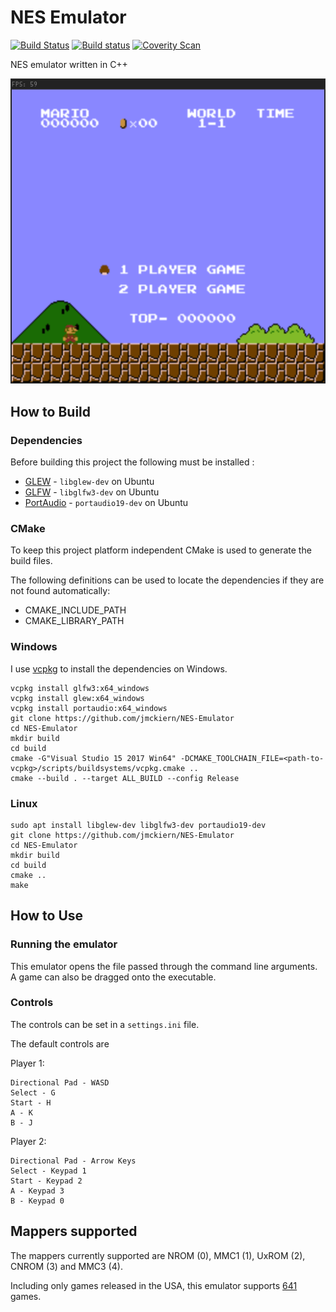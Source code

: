# NES Emulator

[![Build Status](https://travis-ci.com/JMcKiern/NES-Emulator.svg?branch=master)](https://travis-ci.com/JMcKiern/NES-Emulator)
[![Build status](https://ci.appveyor.com/api/projects/status/mgv6b0ply361d6nx?svg=true)](https://ci.appveyor.com/project/JMcKiern/nes-emulator)
[![Coverity Scan](https://scan.coverity.com/projects/19074/badge.svg)](https://scan.coverity.com/projects/jmckiern-nes-emulator)

NES emulator written in C++

<div align="center">
<img src="demo.gif">
</div>

## How to Build

### Dependencies

Before building this project the following must be installed :
- [GLEW](http://glew.sourceforge.net/) - `libglew-dev` on Ubuntu
- [GLFW](https://www.glfw.org/download.html) - `libglfw3-dev` on Ubuntu
- [PortAudio](http://www.portaudio.com/) - `portaudio19-dev` on Ubuntu

### CMake

To keep this project platform independent CMake is used to generate the build files.

The following definitions can be used to locate the dependencies if they are not found automatically:
- CMAKE\_INCLUDE\_PATH
- CMAKE\_LIBRARY\_PATH

### Windows

I use [vcpkg](https://github.com/microsoft/vcpkg) to install the dependencies on Windows.

```
vcpkg install glfw3:x64_windows
vcpkg install glew:x64_windows
vcpkg install portaudio:x64_windows
git clone https://github.com/jmckiern/NES-Emulator
cd NES-Emulator
mkdir build
cd build
cmake -G"Visual Studio 15 2017 Win64" -DCMAKE_TOOLCHAIN_FILE=<path-to-vcpkg>/scripts/buildsystems/vcpkg.cmake ..
cmake --build . --target ALL_BUILD --config Release
```

### Linux

```
sudo apt install libglew-dev libglfw3-dev portaudio19-dev
git clone https://github.com/jmckiern/NES-Emulator
cd NES-Emulator
mkdir build
cd build
cmake ..
make
```

## How to Use

### Running the emulator

This emulator opens the file passed through the command line arguments. A game can also be dragged onto the executable.

### Controls

The controls can be set in a `settings.ini` file.

The default controls are

Player 1:
```
Directional Pad - WASD
Select - G
Start - H
A - K
B - J
```

Player 2:
```
Directional Pad - Arrow Keys
Select - Keypad 1
Start - Keypad 2
A - Keypad 3
B - Keypad 0
```

## Mappers supported

The mappers currently supported are NROM (0), MMC1 (1), UxROM (2), CNROM (3) and MMC3 (4).

Including only games released in the USA, this emulator supports [641](http://bootgod.dyndns.org:7777/search.php?region=USA&system=NTSC&ines_op=%3C%3D%60%40%60&ines=04) games.
